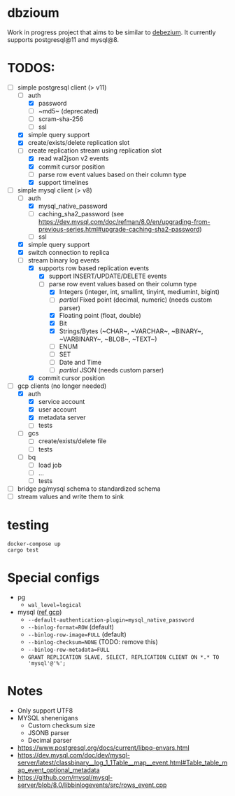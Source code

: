 # dbzioum

Work in progress project that aims to be similar to [debezium](https://debezium.io/). It currently supports postgresql@11 and mysql@8.

# TODOS:

- [ ] simple postgresql client (> v11)
  - [ ] auth
    - [x] password
    - [ ] ~md5~ (deprecated)
    - [ ] scram-sha-256
    - [ ] ssl
  - [x] simple query support
  - [x] create/exists/delete replication slot
  - [ ] create replication stream using replication slot
    - [x] read wal2json v2 events
    - [x] commit cursor position
    - [ ] parse row event values based on their column type
    - [x] support timelines
- [ ] simple mysql client (> v8)
  - [ ] auth
    - [x] mysql_native_password
    - [ ] caching_sha2_password (see https://dev.mysql.com/doc/refman/8.0/en/upgrading-from-previous-series.html#upgrade-caching-sha2-password)
    - [ ] ssl
  - [x] simple query support
  - [x] switch connection to replica
  - [ ] stream binary log events
    - [x] supports row based replication events
      - [x] support INSERT/UPDATE/DELETE events
      - [ ] parse row event values based on their column type
        - [x] Integers (integer, int, smallint, tinyint, mediumint, bigint)
        - [ ] _partial_ Fixed point (decimal, numeric) (needs custom parser)
        - [x] Floating point (float, double)
        - [x] Bit
        - [x] Strings/Bytes (~CHAR~, ~VARCHAR~, ~BINARY~, ~VARBINARY~, ~BLOB~, ~TEXT~)
        - [ ] ENUM
        - [ ] SET
        - [ ] Date and Time
        - [ ] _partial_ JSON (needs custom parser)
    - [x] commit cursor position
- [ ] gcp clients (no longer needed)
  - [x] auth
    - [x] service account
    - [x] user account
    - [x] metadata server
    - [ ] tests
  - [ ] gcs
    - [ ] create/exists/delete file
    - [ ] tests
  - [ ] bq
    - [ ] load job
    - [ ] ...
    - [ ] tests
- [ ] bridge pg/mysql schema to standardized schema
- [ ] stream values and write them to sink

# testing

```
docker-compose up
cargo test
```

# Special configs

- pg
  - `wal_level=logical`
- mysql ([ref gcp](https://cloud.google.com/datastream/docs/configure-your-source-mysql-database))
  - `--default-authentication-plugin=mysql_native_password`
  - `--binlog-format=ROW` (default)
  - `--binlog-row-image=FULL` (default)
  - `--binlog-checksum=NONE` (TODO: remove this)
  - `--binlog-row-metadata=FULL`
  - `GRANT REPLICATION SLAVE, SELECT, REPLICATION CLIENT ON *.* TO 'mysql'@'%';`

# Notes

- Only support UTF8
- MYSQL shenenigans
  - Custom checksum size
  - JSONB parser
  - Decimal parser
- https://www.postgresql.org/docs/current/libpq-envars.html
- https://dev.mysql.com/doc/dev/mysql-server/latest/classbinary__log_1_1Table__map__event.html#Table_table_map_event_optional_metadata
- https://github.com/mysql/mysql-server/blob/8.0/libbinlogevents/src/rows_event.cpp
